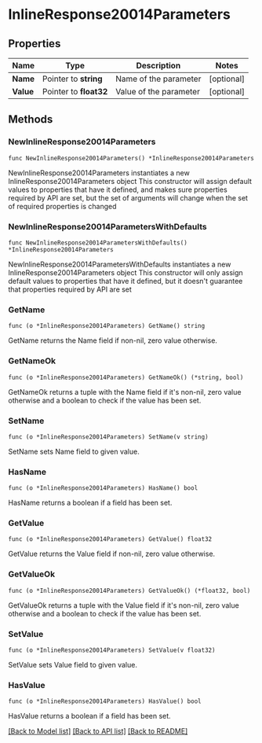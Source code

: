 # InlineResponse20014Parameters

## Properties

Name | Type | Description | Notes
------------ | ------------- | ------------- | -------------
**Name** | Pointer to **string** | Name of the parameter | [optional] 
**Value** | Pointer to **float32** | Value of the parameter | [optional] 

## Methods

### NewInlineResponse20014Parameters

`func NewInlineResponse20014Parameters() *InlineResponse20014Parameters`

NewInlineResponse20014Parameters instantiates a new InlineResponse20014Parameters object
This constructor will assign default values to properties that have it defined,
and makes sure properties required by API are set, but the set of arguments
will change when the set of required properties is changed

### NewInlineResponse20014ParametersWithDefaults

`func NewInlineResponse20014ParametersWithDefaults() *InlineResponse20014Parameters`

NewInlineResponse20014ParametersWithDefaults instantiates a new InlineResponse20014Parameters object
This constructor will only assign default values to properties that have it defined,
but it doesn't guarantee that properties required by API are set

### GetName

`func (o *InlineResponse20014Parameters) GetName() string`

GetName returns the Name field if non-nil, zero value otherwise.

### GetNameOk

`func (o *InlineResponse20014Parameters) GetNameOk() (*string, bool)`

GetNameOk returns a tuple with the Name field if it's non-nil, zero value otherwise
and a boolean to check if the value has been set.

### SetName

`func (o *InlineResponse20014Parameters) SetName(v string)`

SetName sets Name field to given value.

### HasName

`func (o *InlineResponse20014Parameters) HasName() bool`

HasName returns a boolean if a field has been set.

### GetValue

`func (o *InlineResponse20014Parameters) GetValue() float32`

GetValue returns the Value field if non-nil, zero value otherwise.

### GetValueOk

`func (o *InlineResponse20014Parameters) GetValueOk() (*float32, bool)`

GetValueOk returns a tuple with the Value field if it's non-nil, zero value otherwise
and a boolean to check if the value has been set.

### SetValue

`func (o *InlineResponse20014Parameters) SetValue(v float32)`

SetValue sets Value field to given value.

### HasValue

`func (o *InlineResponse20014Parameters) HasValue() bool`

HasValue returns a boolean if a field has been set.


[[Back to Model list]](../README.md#documentation-for-models) [[Back to API list]](../README.md#documentation-for-api-endpoints) [[Back to README]](../README.md)



